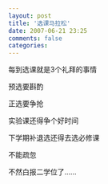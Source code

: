 ```yaml
---
layout: post
title: '选课马拉松'
date: 2007-06-21 23:25
comments: false
categories: 
---
```

    

每到选课就是3个礼拜的事情

预选要斟酌

正选要争抢

实验课还得争个好时间

下学期补退选还得去选必修课

不能疏忽

不然白报二学位了……
